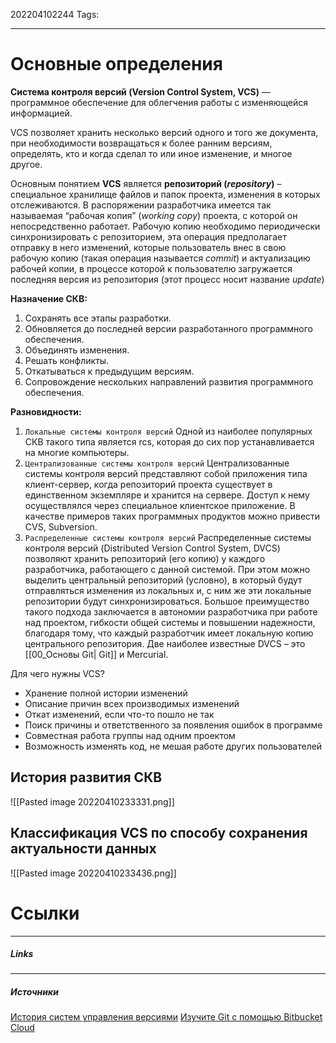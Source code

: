 202204102244
Tags:
___
# Основные определения

**Система контроля версий (Version Control System, VCS)** — программное обеспечение для облегчения работы с изменяющейся информацией.

VCS позволяет хранить несколько версий одного и того же документа, при необходимости возвращаться к более ранним версиям, определять, кто и когда сделал то или иное изменение, и многое другое.

Основным понятием **VCS** является **репозиторий (_repository_)** – специальное хранилище файлов и папок проекта, изменения в которых отслеживаются. В распоряжении разработчика имеется так называемая “рабочая копия” (_working copy_) проекта, с которой он непосредственно работает. Рабочую копию необходимо периодически синхронизировать с репозиторием, эта операция предполагает отправку в него изменений, которые пользователь внес в свою рабочую копию (такая операция называется _commit_) и актуализацию рабочей копии, в процессе которой к пользователю загружается последняя версия из репозитория (этот процесс носит название _update_)

**Назначение СКВ:**
1. Сохранять все этапы разработки.
2. Обновляется до последней версии разработанного программного обеспечения.
3. Объединять изменения.
4. Решать конфликты.
5. Откатываться к предыдущим версиям.
6. Сопровождение нескольких направлений развития программного обеспечения.


**Разновидности:**
1. `Локальные системы контроля версий`
	Одной из наиболее популярных СКВ такого типа является rcs, которая до сих пор устанавливается на многие компьютеры.
2. `Централизованные системы контроля версий`
	Централизованные системы контроля версий представляют собой приложения типа клиент-сервер, когда репозиторий проекта существует в единственном экземпляре и хранится на сервере. Доступ к нему осуществлялся через специальное клиентское приложение. В качестве примеров таких программных продуктов можно привести CVS, Subversion.
3. `Распределенные системы контроля версий`
	Распределенные системы контроля версий (Distributed Version Control System, DVCS) позволяют хранить репозиторий (его копию) у каждого разработчика, работающего с данной системой. При этом можно выделить центральный репозиторий (условно), в который будут отправляться изменения из локальных и, с ним же эти локальные репозитории будут синхронизироваться. Большое преимущество такого подхода заключается в автономии разработчика при работе над проектом, гибкости общей системы и повышении надежности, благодаря тому, что каждый разработчик имеет локальную копию центрального репозитория. Две наиболее известные DVCS – это [[00_Основы Git| Git]] и Mercurial.


Для чего нужны VCS?

- Хранение полной истории изменений
- Описание причин всех производимых изменений
- Откат изменений, если что-то пошло не так
- Поиск причины и ответственного за появления ошибок в программе
- Совместная работа группы над одним проектом
- Возможность изменять код, не мешая работе других пользователей



## История развития СКВ

![[Pasted image 20220410233331.png]]



## Классификация VCS по способу сохранения актуальности данных
![[Pasted image 20220410233436.png]]

# Ссылки
___
##### Links


---
##### Источники
[История систем управления версиями](https://habr.com/ru/post/478752/)
[Изучите Git с помощью Bitbucket Cloud](https://www.atlassian.com/ru/git/tutorials/learn-git-with-bitbucket-cloud)